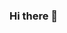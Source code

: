 ### Hi there 👋

<!--
**terranking1/terranking1** is a ✨ _special_ ✨ repository because its `README.md` (this file) appears on your GitHub profile.

Here are some ideas to get you started:
<div>

  ![terranking1's GitHub stats](https://github-readme-stats.vercel.app/api?username=terranking1&show_icons=true&theme=gruvbox)   

</div>


- 🔭 I’m currently working on ...
- 🌱 I’m currently learning ...
- 👯 I’m looking to collaborate on ...
- 🤔 I’m looking for help with ...
- 💬 Ask me about ...
- 📫 How to reach me: ...
- 😄 Pronouns: ...
- ⚡ Fun fact: ...
-->
